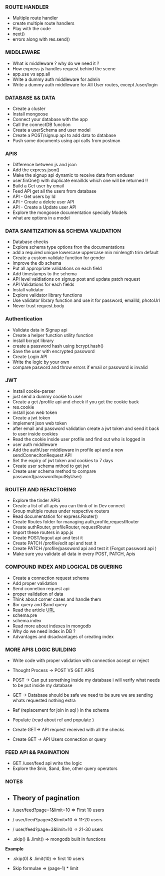 ### ROUTE HANDLER

- Multiple route handler
- create multiple route handlers
- Play with the code
- next()
- errors along with res.send()

### MIDDLEWARE

- What is middleware ? why do we need it ?
- How express js handles request behind the scene
- app.use vs app.all
- Write a dummy auth middleware for admin
- Write a dummy auth middleware for All User routes, except /user/login

### DATABASE && DATA

- Create a cluster
- Install mongoose
- Connect your database with the app
- Call the connectDB function
- Create a userSchema and user model
- Create a POST/signup api to add data to database
- Push some documents using api calls from postman

### APIS

- Difference between js and json
- Add the express.json()
- Make the signup api dynamic to receive data from enduser
- user.finOne() with duplicate emailIds which one will be returned !!
- Build a Get user by email
- Feed API get all the users from database
- API - Get users by Id
- API - Create a delete user API
- API - Create a Update user API
- Explore the mongoose documentation specially Models
- what are options in a model

### DATA SANITIZATION && SCHEMA VALIDATION

- Database checks
- Explore schema type options fron the documentations
- add a required unique lowercase uppercase min minlength trim default
- Create a custom validate function for gender
- Improve the db schema
- Put all appropriate validations on each field
- Add timestamps to the schema
- API level valdiations on signup post and update patch request
- API Validations for each fields
- Install validator
- Explore validator library functions
- Use validator library function and use it for password, emailId, photoUrl
- Never trust request.body

### Authentication

- Validate data in Signup api
- Create a helper function utility function
- install bcrypt library
- create a password hash using bcrypt.hash()
- Save the user with encrypted password
- Create Login API
- Write the logic by your own
- compare pasword and throw errors if email or password is invalid

### JWT

- Install cookie-parser
- just send a dummy cookie to user
- Create a get /profile api and check if you get the cookie back
- res.cookie
- install json web token
- Create a jwt token
- implement json web token
- after email and password validation create a jwt token and send it back to user inside cookies
- Read the cookie inside user profile and find out who is logged in
- user auth middleware
- Add the authUser middleware in profile api and a new sendConnecitonRequest API
- Set the expiry of jwt token and cookies to 7 days
- Create user schema mthod to get jwt
- Create user schema method to compare password(passwordInputByUser)

### ROUTER AND REFACTORING

- Explore the tinder APIS
- Create a list of all apis you can think of in Dev connect
- Group multiple routes under respective routers
- Read documentation for express.Router()
- Create Routes folder for managing auth,profile,requestRouter
- Create authRouter, profileRouter, requestRouter
- Import these routers in app.js
- Create POST/logout api and test it
- Create PATCH /profile/edit api and test it
- Create PATCH /profile/password api and test it (Forgot password api )
- Make sure you validate all data in every POST, PATCH, Apis

### COMPOUND INDEX AND LOGICAL DB QUERING

- Create a connection request schema
- Add proper validation
- Send connetion request api
- proper validation of data
- Think about corner cases and handle them
- $or query and $and query
- Read the article [URL](https://www.mongodb.com/docs/manual/core/indexes/index-types/index-compound/)
- schema.pre
- schema.index
- Read more about indexes in mongodb
- Why do we need index in DB ?
- Advantages and disadvantages of creating index

### MORE APIS LOGIC BUILDING

- Write code with proper validation with connection accept or reject
- Thought Process -> POST VS GET APIS
- POST -> Can put something inside my database i will verify what needs to be put inside my database
- GET -> Database should be safe we need to be sure we are sending whats requested nothing extra

- Ref (replacement for join in sql ) in the schema
- Populate (read about ref and populate )
- Create GET-> API request received with all the checks
- Create GET -> API Users connection or query

### FEED API && PAGINATION

- GET /user/feed api write the logic
- Explore the $nin, $and, $ne, other query operators

### NOTES

- ## Theory of pagination

- /user/feed?page=1&limit=10 => First 10 users
- / user/feed?page=2&limit=10 => 11-20 users
- / user/feed?page=3&limit=10 => 21-30 users
- .skip() & .limit() => mongodb built in functions

**Example**
- .skip(0) & .limit(10) => first 10 users

- Skip formulae => (page-1) * limit
